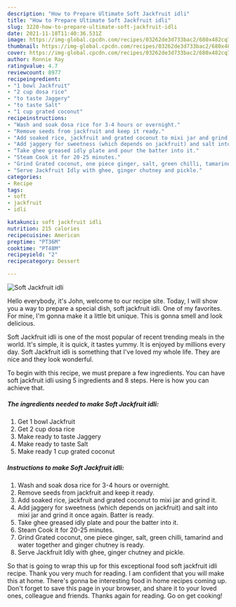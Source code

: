 ```yaml
---
description: "How to Prepare Ultimate Soft Jackfruit idli"
title: "How to Prepare Ultimate Soft Jackfruit idli"
slug: 3220-how-to-prepare-ultimate-soft-jackfruit-idli
date: 2021-11-18T11:40:36.531Z
image: https://img-global.cpcdn.com/recipes/03262de3d733bac2/680x482cq70/soft-jackfruit-idli-recipe-main-photo.jpg
thumbnail: https://img-global.cpcdn.com/recipes/03262de3d733bac2/680x482cq70/soft-jackfruit-idli-recipe-main-photo.jpg
cover: https://img-global.cpcdn.com/recipes/03262de3d733bac2/680x482cq70/soft-jackfruit-idli-recipe-main-photo.jpg
author: Ronnie Ray
ratingvalue: 4.7
reviewcount: 8977
recipeingredient:
- "1 bowl Jackfruit"
- "2 cup dosa rice"
- "to taste Jaggery"
- "to taste Salt"
- "1 cup grated coconut"
recipeinstructions:
- "Wash and soak dosa rice for 3-4 hours or overnight."
- "Remove seeds from jackfruit and keep it ready."
- "Add soaked rice, jackfruit and grated coconut to mixi jar and grind it."
- "Add jaggery for sweetness (which depends on jackfruit) and salt into mixi jar and grind it once again. Batter is ready."
- "Take ghee greased idly plate and pour the batter into it."
- "Steam Cook it for 20-25 minutes."
- "Grind Grated coconut, one piece ginger, salt, green chilli, tamarind and water together and ginger chutney is ready."
- "Serve Jackfruit Idly with ghee, ginger chutney and pickle."
categories:
- Recipe
tags:
- soft
- jackfruit
- idli

katakunci: soft jackfruit idli 
nutrition: 215 calories
recipecuisine: American
preptime: "PT36M"
cooktime: "PT48M"
recipeyield: "2"
recipecategory: Dessert

---
```



![Soft Jackfruit idli](https://img-global.cpcdn.com/recipes/03262de3d733bac2/680x482cq70/soft-jackfruit-idli-recipe-main-photo.jpg)

Hello everybody, it's John, welcome to our recipe site. Today, I will show you a way to prepare a special dish, soft jackfruit idli. One of my favorites. For mine, I'm gonna make it a little bit unique. This is gonna smell and look delicious.



Soft Jackfruit idli is one of the most popular of recent trending meals in the world. It's simple, it is quick, it tastes yummy. It is enjoyed by millions every day. Soft Jackfruit idli is something that I've loved my whole life. They are nice and they look wonderful.


To begin with this recipe, we must prepare a few ingredients. You can have soft jackfruit idli using 5 ingredients and 8 steps. Here is how you can achieve that.

<!--inarticleads1-->

##### The ingredients needed to make Soft Jackfruit idli:

1. Get 1 bowl Jackfruit
1. Get 2 cup dosa rice
1. Make ready to taste Jaggery
1. Make ready to taste Salt
1. Make ready 1 cup grated coconut




<!--inarticleads2-->

##### Instructions to make Soft Jackfruit idli:

1. Wash and soak dosa rice for 3-4 hours or overnight.
1. Remove seeds from jackfruit and keep it ready.
1. Add soaked rice, jackfruit and grated coconut to mixi jar and grind it.
1. Add jaggery for sweetness (which depends on jackfruit) and salt into mixi jar and grind it once again. Batter is ready.
1. Take ghee greased idly plate and pour the batter into it.
1. Steam Cook it for 20-25 minutes.
1. Grind Grated coconut, one piece ginger, salt, green chilli, tamarind and water together and ginger chutney is ready.
1. Serve Jackfruit Idly with ghee, ginger chutney and pickle.




So that is going to wrap this up for this exceptional food soft jackfruit idli recipe. Thank you very much for reading. I am confident that you will make this at home. There's gonna be interesting food in home recipes coming up. Don't forget to save this page in your browser, and share it to your loved ones, colleague and friends. Thanks again for reading. Go on get cooking!
